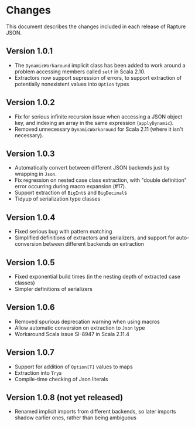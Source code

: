 # Changes

This document describes the changes included in each release of Rapture JSON.

## Version 1.0.1
 - The `DynamicWorkaround` implicit class has been added to work around a problem accessing members called `self` in Scala 2.10.
 - Extractors now support supression of errors, to support extraction of potentially nonexistent values into `Option` types

## Version 1.0.2
 - Fix for serious infinite recursion issue when accessing a JSON object key, and indexing an array in the same expression (`applyDynamic`).
 - Removed unnecessary `DynamicWorkaround` for Scala 2.11 (where it isn't necessary).

## Version 1.0.3
 - Automatically convert between different JSON backends just by wrapping in `Json`.
 - Fix regression on nested case class extraction, with "double definition" error occurring during macro expansion (#17).
 - Support extraction of `BigInt`s and `BigDecimal`s
 - Tidyup of serialization type classes

## Version 1.0.4
 - Fixed serious bug with pattern matching
 - Simplified definitions of extractors and serializers, and support for auto-conversion between different backends on extraction

## Version 1.0.5
 - Fixed exponential build times (in the nesting depth of extracted case classes)
 - Simpler definitions of serializers

## Version 1.0.6
 - Removed spurious deprecation warning when using macros
 - Allow automatic conversion on extraction to `Json` type
 - Workaround Scala issue SI-8947 in Scala 2.11.4

## Version 1.0.7
 - Support for addition of `Option[T]` values to maps
 - Extraction into `Try`s
 - Compile-time checking of Json literals

## Version 1.0.8 (not yet released)
 - Renamed implicit imports from different backends, so later imports shadow earlier ones, rather than being ambiguous


